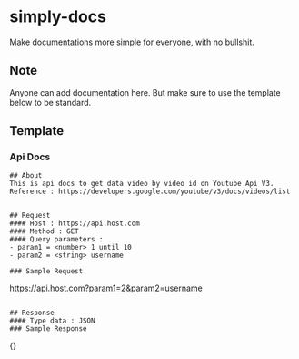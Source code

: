 # simply-docs
Make documentations more simple for everyone, with no bullshit.

## Note
Anyone can add documentation here. But make sure to use the template below to be standard.

## Template 

### Api Docs
```
## About 
This is api docs to get data video by video id on Youtube Api V3. 
Reference : https://developers.google.com/youtube/v3/docs/videos/list


## Request
#### Host : https://api.host.com
#### Method : GET
#### Query parameters :
- param1 = <number> 1 until 10
- param2 = <string> username

### Sample Request
```
https://api.host.com?param1=2&param2=username
```

## Response
#### Type data : JSON
### Sample Response
```
{}
```

```

